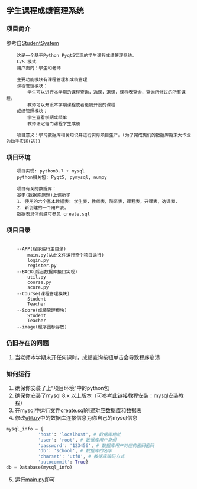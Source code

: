## 学生课程成绩管理系统


### 项目简介
参考自[StudentSystem](https://github.com/2019ZSS/StudentSystem?utm_source=chatgpt.com)
```
    这是一个基于Python Pyqt5实现的学生课程成绩管理系统。
    C/S 模式
    用户面向：学生和老师

    主要功能模块有课程管理和成绩管理
    课程管理模块：
        学生可以进行本学期的课程查询，选课，退课，课程表查询，查询所修过的所有课程。
        教师可以开设本学期课程或者撤销开设的课程
    成绩管理模块：
        学生查看学期成绩单
        教师评定每门课程学生成绩

    项目意义：学习数据库相关知识并进行实际项目生产。(为了完成俺们的数据库期末大作业的动手实践(逃))
```

### 项目环境
```
    项目实现: python3.7 + mysql
    python相关包: Pyqt5, pymysql, numpy
     
    项目有关的数据库：
    基于(数据库原理)上课所学
    1. 使用的六个基本数据表: 学生表，教师表，院系表，课程表，开课表，选课表.
    2. 新创建的一个用户表。
    数据表具体创建可参见 create.sql
```

### 项目目录
```

    --APP(程序运行主目录)
        main.py(从此文件运行整个项目运行)
        login.py
        register.py
    --BACK(后台数据库接口实现)
        util.py
        course.py
        score.py
    --Course(课程管理模块)
        Student
        Teacher
    --Score(成绩管理模块)
        Student
        Teacher
    --image(程序图标存放)
```

### 仍旧存在的问题
1. 当老师本学期未开任何课时，成绩查询按钮单击会导致程序崩溃

### 如何运行
1. 确保你安装了上“项目环境”中的python包
2. 确保你安装了mysql 8.x 以上版本（可参考此链接教程安装：<a href="https://www.cnblogs.com/canfengfeixue/p/18002244">mysql安装教程</a>）
3. 在mysql中运行文件[create.sql](./create.sql)创建对应数据库和数据表
4. 修改[util.py](./BACK/util.py)中的数据库连接信息为你自己的mysql信息
```python
mysql_info = {
            'host': 'localhost', # 数据库地址
            'user': 'root', # 数据库用户身份
            'password': '123456', # 数据库用户对应的密码密码
            'db': 'school', # 数据库的名字
            'charset': 'utf8', # 数据库编码方式
            'autocommit': True}
db = Database(mysql_info)
```
5. 运行[main.py](./APP/main.py)即可

